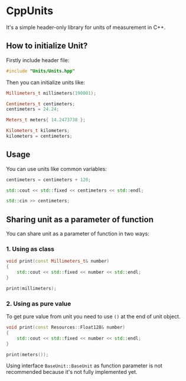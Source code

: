 # CppUnits
It's a simple header-only library for units of measurement in C++.

## How to initialize Unit?
Firstly include header file:
```cpp
#include "Units/Units.hpp"
```

Then you can initialize units like:
```cpp
Millimeters_t millimeters(190001);

Centimeters_t centimeters;
centimeters = 24.24;

Meters_t meters{ 14.2473738 };

Kilometers_t kilometers;
kilometers = centimeters;
```
## Usage
You can use units like common variables:
```cpp
centimeters = centimeters + 120;

std::cout << std::fixed << centimeters << std::endl;

std::cin >> centimeters;
```
## Sharing unit as a parameter of function
You can share unit as a parameter of function in two ways:
### 1. Using as class
```cpp
void print(const Millimeters_t& number)
{
	std::cout << std::fixed << number << std::endl;
}

print(millimeters);
```
### 2. Using as pure value
To get pure value from unit you need to use ```()``` at the end of unit object.
```cpp
void print(const Resources::Float128& number)
{
	std::cout << std::fixed << number << std::endl;
}

print(meters());
```
Using interface ```BaseUnit::BaseUnit``` as function parameter is not recommended because it's not fully implemented yet.